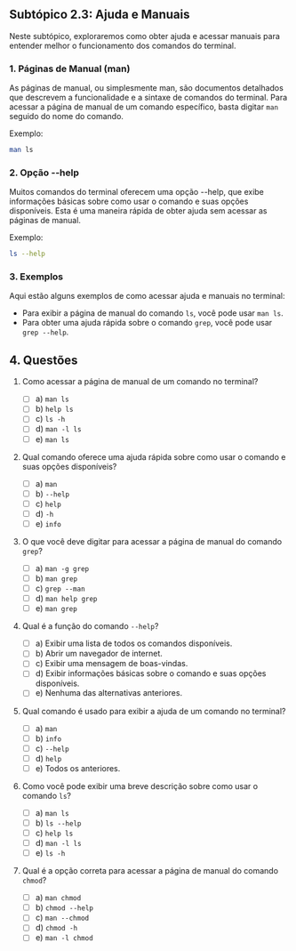 ## Subtópico 2.3: Ajuda e Manuais

Neste subtópico, exploraremos como obter ajuda e acessar manuais para entender melhor o funcionamento dos comandos do terminal.

### 1. Páginas de Manual (man)

As páginas de manual, ou simplesmente man, são documentos detalhados que descrevem a funcionalidade e a sintaxe de comandos do terminal. Para acessar a página de manual de um comando específico, basta digitar `man` seguido do nome do comando.

Exemplo:

```bash
man ls
```

### 2. Opção --help

Muitos comandos do terminal oferecem uma opção --help, que exibe informações básicas sobre como usar o comando e suas opções disponíveis. Esta é uma maneira rápida de obter ajuda sem acessar as páginas de manual.

Exemplo:

```bash
ls --help
```

### 3. Exemplos

Aqui estão alguns exemplos de como acessar ajuda e manuais no terminal:

- Para exibir a página de manual do comando `ls`, você pode usar `man ls`.
- Para obter uma ajuda rápida sobre o comando `grep`, você pode usar `grep --help`.

## 4. Questões

1. Como acessar a página de manual de um comando no terminal?

   - [ ] a) `man ls`
   - [ ] b) `help ls`
   - [ ] c) `ls -h`
   - [ ] d) `man -l ls`
   - [ ] e) `man ls`

2. Qual comando oferece uma ajuda rápida sobre como usar o comando e suas opções disponíveis?

   - [ ] a) `man`
   - [ ] b) `--help`
   - [ ] c) `help`
   - [ ] d) `-h`
   - [ ] e) `info`

3. O que você deve digitar para acessar a página de manual do comando `grep`?

   - [ ] a) `man -g grep`
   - [ ] b) `man grep`
   - [ ] c) `grep --man`
   - [ ] d) `man help grep`
   - [ ] e) `man grep`

4. Qual é a função do comando `--help`?

   - [ ] a) Exibir uma lista de todos os comandos disponíveis.
   - [ ] b) Abrir um navegador de internet.
   - [ ] c) Exibir uma mensagem de boas-vindas.
   - [ ] d) Exibir informações básicas sobre o comando e suas opções disponíveis.
   - [ ] e) Nenhuma das alternativas anteriores.

5. Qual comando é usado para exibir a ajuda de um comando no terminal?

   - [ ] a) `man`
   - [ ] b) `info`
   - [ ] c) `--help`
   - [ ] d) `help`
   - [ ] e) Todos os anteriores.

6. Como você pode exibir uma breve descrição sobre como usar o comando `ls`?

   - [ ] a) `man ls`
   - [ ] b) `ls --help`
   - [ ] c) `help ls`
   - [ ] d) `man -l ls`
   - [ ] e) `ls -h`

7. Qual é a opção correta para acessar a página de manual do comando `chmod`?

   - [ ] a) `man chmod`
   - [ ] b) `chmod --help`
   - [ ] c) `man --chmod`
   - [ ] d) `chmod -h`
   - [ ] e) `man -l chmod`
